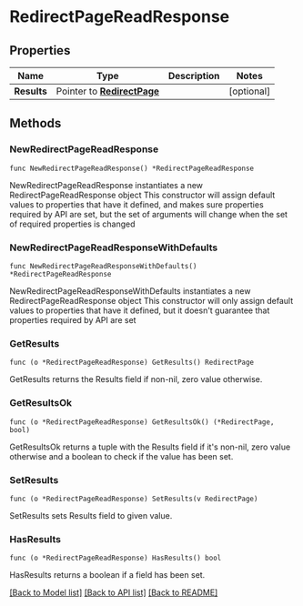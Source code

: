 # RedirectPageReadResponse

## Properties

Name | Type | Description | Notes
------------ | ------------- | ------------- | -------------
**Results** | Pointer to [**RedirectPage**](RedirectPage.md) |  | [optional] 

## Methods

### NewRedirectPageReadResponse

`func NewRedirectPageReadResponse() *RedirectPageReadResponse`

NewRedirectPageReadResponse instantiates a new RedirectPageReadResponse object
This constructor will assign default values to properties that have it defined,
and makes sure properties required by API are set, but the set of arguments
will change when the set of required properties is changed

### NewRedirectPageReadResponseWithDefaults

`func NewRedirectPageReadResponseWithDefaults() *RedirectPageReadResponse`

NewRedirectPageReadResponseWithDefaults instantiates a new RedirectPageReadResponse object
This constructor will only assign default values to properties that have it defined,
but it doesn't guarantee that properties required by API are set

### GetResults

`func (o *RedirectPageReadResponse) GetResults() RedirectPage`

GetResults returns the Results field if non-nil, zero value otherwise.

### GetResultsOk

`func (o *RedirectPageReadResponse) GetResultsOk() (*RedirectPage, bool)`

GetResultsOk returns a tuple with the Results field if it's non-nil, zero value otherwise
and a boolean to check if the value has been set.

### SetResults

`func (o *RedirectPageReadResponse) SetResults(v RedirectPage)`

SetResults sets Results field to given value.

### HasResults

`func (o *RedirectPageReadResponse) HasResults() bool`

HasResults returns a boolean if a field has been set.


[[Back to Model list]](../README.md#documentation-for-models) [[Back to API list]](../README.md#documentation-for-api-endpoints) [[Back to README]](../README.md)


